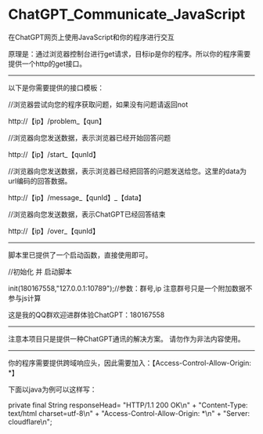 # ChatGPT_Communicate_JavaScript
在ChatGPT网页上使用JavaScript和你的程序进行交互

原理是：通过浏览器控制台进行get请求，目标ip是你的程序。所以你的程序需要提供一个http的get接口。

---------------------------------------------------

以下是你需要提供的接口模板：

//浏览器尝试向您的程序获取问题，如果没有问题请返回not

http://【ip】/problem_【qun】

//浏览器向您发送数据，表示浏览器已经开始回答问题

http://【ip】/start_【qunId】

//浏览器向您发送数据，表示浏览器已经把回答的问题发送给您。这里的data为url编码的回答数据。

http://【ip】/message_【qunId】_【data】

//浏览器向您发送数据，表示ChatGPT已经回答结束

http://【ip】/over_【qunId】

---------------------------------------------------

脚本里已提供了一个启动函数，直接使用即可。

//初始化 并 启动脚本

init(180167558,"127.0.0.1:10789");//参数：群号,ip   注意群号只是一个附加数据不参与js计算

这是我的QQ群欢迎进群体验ChatGPT：180167558

---------------------------------------------------

注意本项目只是提供一种ChatGPT通讯的解决方案。
请勿作为非法内容使用。

---------------------------------------------------

你的程序需要提供跨域响应头，因此需要加入：【Access-Control-Allow-Origin: *】

下面以java为例可以这样写：

private final String responseHead=
			"HTTP/1.1 200 OK\n" + 
			"Content-Type: text/html charset=utf-8\n"
			+ "Access-Control-Allow-Origin: *\n"
			+ "Server: cloudflare\n";
